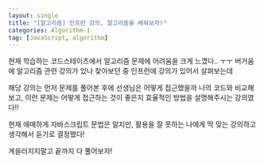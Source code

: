```yaml
---
layout: single
title: "[알고리즘] 인프런 강의, 알고리즘을 배워보자!"
categories: Algorithm-1
tag: [JavaScript, algorithm]
---
```


현재 학습하는 코드스테이츠에서 알고리즘 문제에 어려움을 크게 느꼈다.. ㅜㅜ
버거움에 알고리즘 관련 강의가 있나 찾아보던 중 인프런에 강의가 있어서 살펴보는데

해당 강의는 먼저 문제를 풀어본 후에 선생님은 어떻게 접근했을까 나의 코드와 비교해보고, 
이런 문제는 어떻게 접근하는 것이 좋은지 효율적인 방법을 설명해주시는 강의였다!!

현재 애매하게 자바스크립트 문법은 알지만, 활용을 잘 못하는 나에게 딱 맞는 강의하고 생각해서 듣기로 결정했다!

게을러지지말고 끝까지 다 풀어보자!
